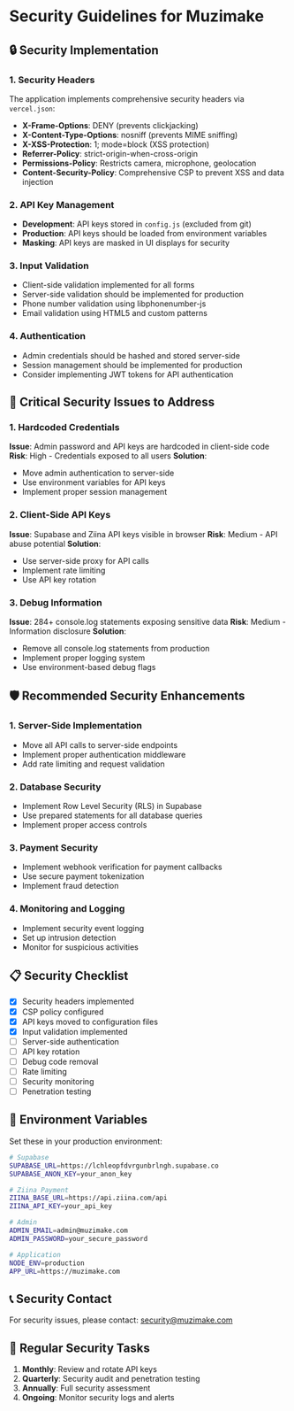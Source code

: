 # Security Guidelines for Muzimake

## 🔒 Security Implementation

### 1. Security Headers
The application implements comprehensive security headers via `vercel.json`:
- **X-Frame-Options**: DENY (prevents clickjacking)
- **X-Content-Type-Options**: nosniff (prevents MIME sniffing)
- **X-XSS-Protection**: 1; mode=block (XSS protection)
- **Referrer-Policy**: strict-origin-when-cross-origin
- **Permissions-Policy**: Restricts camera, microphone, geolocation
- **Content-Security-Policy**: Comprehensive CSP to prevent XSS and data injection

### 2. API Key Management
- **Development**: API keys stored in `config.js` (excluded from git)
- **Production**: API keys should be loaded from environment variables
- **Masking**: API keys are masked in UI displays for security

### 3. Input Validation
- Client-side validation implemented for all forms
- Server-side validation should be implemented for production
- Phone number validation using libphonenumber-js
- Email validation using HTML5 and custom patterns

### 4. Authentication
- Admin credentials should be hashed and stored server-side
- Session management should be implemented for production
- Consider implementing JWT tokens for API authentication

## 🚨 Critical Security Issues to Address

### 1. Hardcoded Credentials
**Issue**: Admin password and API keys are hardcoded in client-side code
**Risk**: High - Credentials exposed to all users
**Solution**: 
- Move admin authentication to server-side
- Use environment variables for API keys
- Implement proper session management

### 2. Client-Side API Keys
**Issue**: Supabase and Ziina API keys visible in browser
**Risk**: Medium - API abuse potential
**Solution**:
- Use server-side proxy for API calls
- Implement rate limiting
- Use API key rotation

### 3. Debug Information
**Issue**: 284+ console.log statements exposing sensitive data
**Risk**: Medium - Information disclosure
**Solution**:
- Remove all console.log statements from production
- Implement proper logging system
- Use environment-based debug flags

## 🛡️ Recommended Security Enhancements

### 1. Server-Side Implementation
- Move all API calls to server-side endpoints
- Implement proper authentication middleware
- Add rate limiting and request validation

### 2. Database Security
- Implement Row Level Security (RLS) in Supabase
- Use prepared statements for all database queries
- Implement proper access controls

### 3. Payment Security
- Implement webhook verification for payment callbacks
- Use secure payment tokenization
- Implement fraud detection

### 4. Monitoring and Logging
- Implement security event logging
- Set up intrusion detection
- Monitor for suspicious activities

## 📋 Security Checklist

- [x] Security headers implemented
- [x] CSP policy configured
- [x] API keys moved to configuration files
- [x] Input validation implemented
- [ ] Server-side authentication
- [ ] API key rotation
- [ ] Debug code removal
- [ ] Rate limiting
- [ ] Security monitoring
- [ ] Penetration testing

## 🔧 Environment Variables

Set these in your production environment:

```bash
# Supabase
SUPABASE_URL=https://lchleopfdvrgunbrlngh.supabase.co
SUPABASE_ANON_KEY=your_anon_key

# Ziina Payment
ZIINA_BASE_URL=https://api.ziina.com/api
ZIINA_API_KEY=your_api_key

# Admin
ADMIN_EMAIL=admin@muzimake.com
ADMIN_PASSWORD=your_secure_password

# Application
NODE_ENV=production
APP_URL=https://muzimake.com
```

## 📞 Security Contact

For security issues, please contact: security@muzimake.com

## 🔄 Regular Security Tasks

1. **Monthly**: Review and rotate API keys
2. **Quarterly**: Security audit and penetration testing
3. **Annually**: Full security assessment
4. **Ongoing**: Monitor security logs and alerts
